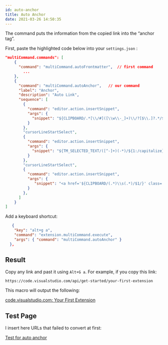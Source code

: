 ```yaml
---
id: auto-anchor
title: Auto Anchor
date: 2021-03-26 14:50:35
---
```


The command puts the information from the copied link into the “anchor tag”.

First, paste the highlighted code below into your `settings.json` :

```json title="settings.json" {6-32}
"multiCommand.commands": [
    {
      "command": "multiCommand.autoFrontmatter",  // first command
        ...
    },
    {
      "command": "multiCommand.autoAnchor",   // our command
      "label": "Anchor",
      "description": "Auto Link",
      "sequence": [
        {
          "command": "editor.action.insertSnippet",
          "args": {
            "snippet": "${CLIPBOARD/.*[\\/#]([\\w\\-_]+)\\/?[$\\.]?.*/$1/}"
          }
        },
        "cursorLineStartSelect",
        {
          "command": "editor.action.insertSnippet",
          "args": {
            "snippet": "${TM_SELECTED_TEXT/([^-]+)(-*)/${1:/capitalize}${2:+ }/gi}"
          }
        },
        "cursorLineStartSelect",
        {
          "command": "editor.action.insertSnippet",
          "args": {
             "snippet": "<a href='${CLIPBOARD/(.*)\\s(.*)/$1/}' class='external'>${CLIPBOARD/.*\\/\\/(www\\.)?([^\\/]+)\\/.*/$2/}: ${TM_SELECTED_TEXT}</a>"
          }
        },
      ]
    }
]
```

Add a keyboard shortcut:

```json title="keybindings.json"
   {
    "key": "alt+g a",
    "command": "extension.multiCommand.execute",
    "args": { "command": "multiCommand.autoAnchor" }
  },
```

## Result

Copy any link and past it using `Alt+G a`. For example, if you copy this link:

```shell
https://code.visualstudio.com/api/get-started/your-first-extension
```

This macro will output the following:

<a href='https://code.visualstudio.com/api/get-started/your-first-extension' class='external'>code.visualstudio.com: Your First Extension</a>

## Test Page

I insert here URLs that failed to convert at first:

[Test for auto anchor](test-for-auto-anchor)
